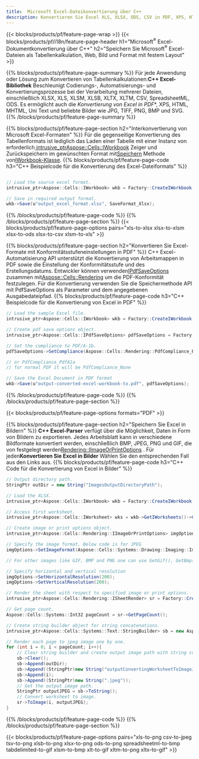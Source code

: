 ```yaml
---
title:  Microsoft Excel-Dateikonvertierung über C++
description: Konvertieren Sie Excel XLS, XLSX, ODS, CSV in PDF, XPS, HTML, JPEG und andere Formate mit nur wenigen Zeilen C++-Code.
---
```

{{< blocks/products/pf/feature-page-wrap >}}
{{< blocks/products/pf/i18n/feature-page-header h1="Microsoft<sup>&reg;</sup> Excel-Dokumentkonvertierung über C++" h2="Speichern Sie Microsoft<sup>&reg;</sup> Excel-Dateien als Tabellenkalkulation, Web, Bild und Format mit festem Layout" >}}

{{% blocks/products/pf/feature-page-summary %}}
 Für jede Anwendung oder Lösung zum Konvertieren von Tabellenkalkulationen:**C++ Excel-Bibliothek** Beschleunigt Codierungs-, Automatisierungs- und Konvertierungsprozesse bei der Verarbeitung mehrerer Dateien, einschließlich XLSX, XLS, XLSM, XLSB, XLTX, XLTM, CSV, SpreadsheetML, ODS. Es ermöglicht auch die *Konvertierung von Excel in PDF**, XPS, HTML, MHTML, Uni Text und beliebte Bilder wie JPG, TIFF, PNG, BMP und SVG.
{{% /blocks/products/pf/feature-page-summary %}}

{{% blocks/products/pf/feature-page-section h2="Interkonvertierung von Microsoft Excel-Formaten" %}}
 Für die gegenseitige Konvertierung des Tabellenformats ist lediglich das Laden einer Tabelle mit einer Instanz von erforderlich[ intrusive_ptr<Aspose::Cells::IWorkbook>](https://reference.aspose.com/cells/cpp/class/aspose.cells.i_workbook) Zeiger und Zurückspeichern im gewünschten Format mit[Speichern](https://reference.aspose.com/cells/cpp/class/aspose.cells.i_workbook#a9460f52a2dec8f4bf623a4905167d997) Methode von[IWorkbook-Klasse](https://reference.aspose.com/cells/cpp/class/aspose.cells.i_workbook).
{{% blocks/products/pf/feature-page-code h3="C++ Beispielcode für die Konvertierung des Excel-Dateiformats" %}}

```cs

// Load the source excel format.
intrusive_ptr<Aspose::Cells::IWorkbook> wkb = Factory::CreateIWorkbook(u"src_excel_file.xls");

// Save in required output format.
wkb->Save(u"output_excel_format.xlsx", SaveFormat_Xlsx);

```
{{% /blocks/products/pf/feature-page-code %}}
{{% /blocks/products/pf/feature-page-section %}}
{{< blocks/products/pf/feature-page-options pairs="xls-to-xlsx xlsx-to-xlsm xlsx-to-ods xlsx-to-csv xlsm-to-xls" >}}


{{% blocks/products/pf/feature-page-section h2="Konvertieren Sie Excel-Formate mit Konformitätsstufeneinstellungen in PDF" %}}
 C++ Excel-Automatisierung API unterstützt die Konvertierung von Arbeitsmappen in PDF sowie die Einstellung der Konformitätsstufe und des Erstellungsdatums. Entwickler können verwenden[IPdfSaveOptions](https://reference.aspose.com/cells/cpp/class/aspose.cells.i_pdf_save_options) zusammen mit[Aspose::Cells::Rendering](https://reference.aspose.com/cells/cpp/namespace/aspose.cells.rendering) um die PDF-Konformität festzulegen. Für die Konvertierung verwenden Sie die Speichermethode API mit PdfSaveOptions als Parameter und dem angegebenen Ausgabedateipfad.
{{% blocks/products/pf/feature-page-code h3="C++ Beispielcode für die Konvertierung von Excel in PDF" %}}

```cs
// Load the sample Excel file.
intrusive_ptr<Aspose::Cells::IWorkbook> wkb = Factory::CreateIWorkbook(u"sample-convert-excel-to.pdf");

// Create pdf save options object.
intrusive_ptr<Aspose::Cells::IPdfSaveOptions> pdfSaveOptions = Factory::CreateIPdfSaveOptions();

// Set the compliance to PDF/A-1b.
pdfSaveOptions->SetCompliance(Aspose::Cells::Rendering::PdfCompliance_PdfA1b);

// or PdfCompliance_PdfA1a 
// for normal PDF it will be PdfCompliance_None

// Save the Excel Document in PDF format
wkb->Save(u"output-converted-excel-workbook-to.pdf", pdfSaveOptions);


```
{{% /blocks/products/pf/feature-page-code %}}
{{% /blocks/products/pf/feature-page-section %}}

{{< blocks/products/pf/feature-page-options formats="PDF" >}}

{{% blocks/products/pf/feature-page-section h2="Speichern Sie Excel in Bildern" %}}
**C++ Excel-Parser** verfügt über die Möglichkeit, Daten in Form von Bildern zu exportieren. Jedes Arbeitsblatt kann in verschiedene Bildformate konvertiert werden, einschließlich BMP, JPEG, PNG und GIF, die von festgelegt werden[Rendering::IImageOrPrintOptions](https://reference.aspose.com/cells/cpp/class/aspose.cells.rendering.i_image_or_print_options) . Für jeden**Konvertieren Sie Excel in Bilder** Wählen Sie den entsprechenden Fall aus den Links aus.
{{% blocks/products/pf/feature-page-code h3="C++ Code für die Konvertierung von Excel in Bilder" %}}

```cs
// Output directory path.
StringPtr outDir = new String("ImagesOutputDirectoryPath");

// Load the XLSX.
intrusive_ptr<Aspose::Cells::IWorkbook> wkb = Factory::CreateIWorkbook(u"source-excel-file.xlsx");

// Access first worksheet.
intrusive_ptr<Aspose::Cells::IWorksheet> wks = wkb->GetIWorksheets()->GetObjectByIndex(0);

// Create image or print options object.
intrusive_ptr<Aspose::Cells::Rendering::IImageOrPrintOptions> imgOptions = Factory::CreateIImageOrPrintOptions();

// Specify the image format. Below code is for JPEG
imgOptions->SetImageFormat(Aspose::Cells::Systems::Drawing::Imaging::ImageFormat::GetJpeg());

// For other images like GIF, BMP and PNG one can use GetGif(), GetBmp() and GetPng() respectively 

// Specify horizontal and vertical resolution
imgOptions->SetHorizontalResolution(200);
imgOptions->SetVerticalResolution(200);

// Render the sheet with respect to specified image or print options.
intrusive_ptr<Aspose::Cells::Rendering::ISheetRender> sr = Factory::CreateISheetRender(wks, imgOptions);

// Get page count.
Aspose::Cells::Systems::Int32 pageCount = sr->GetPageCount();

// Create string builder object for string concatenations.
intrusive_ptr<Aspose::Cells::Systems::Text::StringBuilder> sb = new Aspose::Cells::Systems::Text::StringBuilder();

// Render each page to jpeg image one by one.
for (int i = 0; i < pageCount; i++){
	// Clear string builder and create output image path with string concatenations.
	sb->Clear();
	sb->Append(outDir);
	sb->Append((StringPtr)new String("outputConvertingWorksheetToImageJPEG_"));
	sb->Append(i);
	sb->Append((StringPtr)new String(".jpeg"));
	// Get the output image path.
	StringPtr outputJPEG = sb->ToString();
	// Convert worksheet to image.
	sr->ToImage(i, outputJPEG);
}
```
{{% /blocks/products/pf/feature-page-code %}}
{{% /blocks/products/pf/feature-page-section %}}

{{< blocks/products/pf/feature-page-options pairs="xls-to-png csv-to-jpeg tsv-to-png xlsb-to-png xlsx-to-png ods-to-png spreadsheetml-to-bmp tabdelimited-to-gif xlsm-to-bmp xlt-to-gif xltm-to-png xltx-to-gif" >}}
